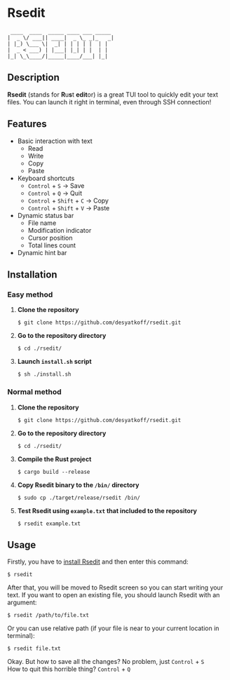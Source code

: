 # Rsedit

```
 ____  ____  _____ ____ ___ _____ 
|  _ \/ ___|| ____|  _ \_ _|_   _|
| |_) \___ \|  _| | | | | |  | |  
|  _ < ___) | |___| |_| | |  | |  
|_| \_\____/|_____|____/___| |_|  
```

## Description

**Rsedit** (stands for **R**u**s**t **edit**or) is a great TUI tool to quickly edit your text files. You can launch it right in terminal, even through SSH connection!

## Features

* Basic interaction with text
    + Read
    + Write
    + Copy
    + Paste
* Keyboard shortcuts
    + `Control` + `S` -> Save
    + `Control` + `Q` -> Quit
    + `Control` + `Shift` + `C` -> Copy
    + `Control` + `Shift` + `V` -> Paste
* Dynamic status bar
    + File name
    + Modification indicator
    + Cursor position
    + Total lines count
* Dynamic hint bar

## Installation

### Easy method

1. **Clone the repository**
    ```Shell
    $ git clone https://github.com/desyatkoff/rsedit.git
    ```
2. **Go to the repository directory**
    ```Shell
    $ cd ./rsedit/
    ```
3. **Launch `install.sh` script**
    ```Shell
    $ sh ./install.sh
    ```

### Normal  method

1. **Clone the repository**
    ```Shell
    $ git clone https://github.com/desyatkoff/rsedit.git
    ```
2. **Go to the repository directory**
    ```Shell
    $ cd ./rsedit/
    ```
3. **Compile the Rust project**
    ```Shell
    $ cargo build --release
    ```
4. **Copy Rsedit binary to the `/bin/` directory**
    ```Shell
    $ sudo cp ./target/release/rsedit /bin/
    ```
5. **Test Rsedit using `example.txt` that included to the repository**
    ```Shell
    $ rsedit example.txt
    ```

## Usage

Firstly, you have to [install Rsedit](#installation) and then enter this command:
```Shell
$ rsedit
```
After that, you will be moved to Rsedit screen so you can start writing your text. If you want to open an existing file, you should launch Rsedit with an argument:
```Shell
$ rsedit /path/to/file.txt
```
Or you can use relative path (if your file is near to your current location in terminal):
```Shell
$ rsedit file.txt
```
Okay. But how to save all the changes? No problem, just `Control` + `S` \
How to quit this horrible thing? `Control` + `Q`
